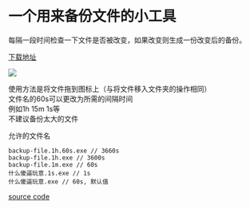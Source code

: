 # 一个用来备份文件的小工具

每隔一段时间检查一下文件是否被改变，如果改变则生成一份改变后的备份。

[下载地址](https://upload.moonchan.xyz/api/01LLWEUU3OWKRISJGDAZF3UNHALBE4RAG4/backup-file.60s.exe)

![](https://upload.moonchan.xyz/api/01LLWEUU7LRTRNF2TKWZF2GTVTRII423PC/image.png)

使用方法是将文件拖到图标上（与将文件移入文件夹的操作相同）  
文件名的60s可以更改为所需的间隔时间  
例如1h 15m 1s等  
不建议备份太大的文件  

允许的文件名

```
backup-file.1h.60s.exe // 3660s
backup-file.1h.exe // 3600s
backup-file.1m.exe // 60s
什么傻逼玩意.1s.exe // 1s
什么傻逼玩意.exe // 60s, 默认值
```


[source code](https://pastebin.com/C3xxRp0X)